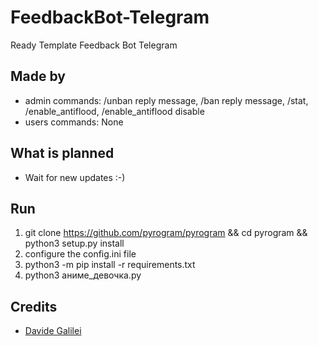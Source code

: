 # FeedbackBot-Telegram
 Ready Template Feedback Bot Telegram
## Made by
- admin commands: /unban reply message, /ban reply message, /stat, /enable_antiflood, /enable_antiflood disable
- users commands: None

## What is planned
- Wait for new updates :-)

## Run
1. git clone https://github.com/pyrogram/pyrogram && cd pyrogram && python3 setup.py install
2. configure the config.ini file
3. python3 -m pip install -r requirements.txt
4. python3 аниме_девочка.py

## Credits
- <a  href='https://github.com/DavideGalilei'>Davide Galilei</a>